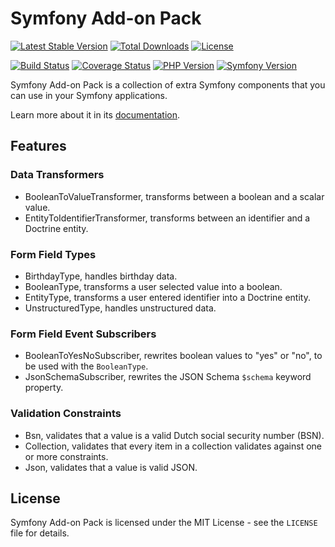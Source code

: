 # Symfony Add-on Pack

[![Latest Stable Version](https://poser.pugx.org/darkwebdesign/symfony-addon-pack/v/stable?format=flat)](https://packagist.org/packages/darkwebdesign/symfony-addon-pack)
[![Total Downloads](https://poser.pugx.org/darkwebdesign/symfony-addon-pack/downloads?format=flat)](https://packagist.org/packages/darkwebdesign/symfony-addon-pack)
[![License](https://poser.pugx.org/darkwebdesign/symfony-addon-pack/license?format=flat)](https://packagist.org/packages/darkwebdesign/symfony-addon-pack)

[![Build Status](https://github.com/darkwebdesign/symfony-addon-pack/actions/workflows/build.yaml/badge.svg?branch=6.2)](https://github.com/darkwebdesign/symfony-addon-pack/actions/workflows/build.yaml)
[![Coverage Status](https://codecov.io/gh/darkwebdesign/symfony-addon-pack/branch/6.2/graph/badge.svg)](https://codecov.io/gh/darkwebdesign/symfony-addon-pack)
[![PHP Version](https://img.shields.io/badge/php-8.1%2B-777BB3.svg)](https://php.net/)
[![Symfony Version](https://img.shields.io/badge/symfony-6.2-93C74B.svg)](https://symfony.com/)

Symfony Add-on Pack is a collection of extra Symfony components that you can use in your Symfony applications.

Learn more about it in its [documentation](https://darkwebdesign.github.io/symfony-addon-pack/docs/6.2).

## Features

### Data Transformers

* BooleanToValueTransformer, transforms between a boolean and a scalar value.
* EntityToIdentifierTransformer, transforms between an identifier and a Doctrine entity.

### Form Field Types

* BirthdayType, handles birthday data.
* BooleanType, transforms a user selected value into a boolean.
* EntityType, transforms a user entered identifier into a Doctrine entity.
* UnstructuredType, handles unstructured data.

### Form Field Event Subscribers

* BooleanToYesNoSubscriber, rewrites boolean values to "yes" or "no", to be used with the `BooleanType`.
* JsonSchemaSubscriber, rewrites the JSON Schema `$schema` keyword property.

### Validation Constraints

* Bsn, validates that a value is a valid Dutch social security number (BSN).
* Collection, validates that every item in a collection validates against one or more constraints.
* Json, validates that a value is valid JSON.

## License

Symfony Add-on Pack is licensed under the MIT License - see the `LICENSE` file for details.
